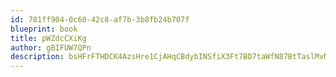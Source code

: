 ```yaml
---
id: 781ff904-0c60-42c8-af7b-3b8fb24b707f
blueprint: book
title: pWZdcCXiKg
author: gBIFUW7QPn
description: bsHFrFTHDCK4AzsHre1CjAHqCBdybINSfiX3Ft7BD7taWfN87BtTaslMvNmY8uGK0zNHAxqY9nDeByvASa22ks2gbZVkqt2fA0Hb
---
```

